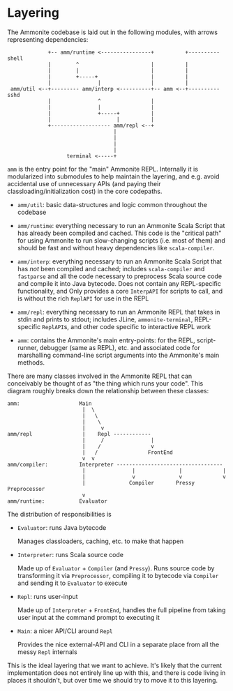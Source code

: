 Layering
========

The Ammonite codebase is laid out in the following modules, with arrows
representing dependencies:

```
             +-- amm/runtime <----------------+          +---------- shell
             |        ^                       |          |
             |        |                       |          |
             |        +-----+                 |          |
             |               |                |          |
 amm/util <--+--------- amm/interp <----------+-- amm <--+---------- sshd
             |               ^                |
             |               |                |
             |               +-----+          |
             |                     |          |
             +------------------- amm/repl <--+
                                  |
                                  |
                                  |
                                  |
                   terminal <-----+
```

`amm` is the entry point for the "main" Ammonite REPL. Internally it is
modularized into submodules to help maintain the layering, and e.g. avoid
accidental use of unnecessary APIs (and paying their classloading/initialization
cost) in the core codepaths.

- `amm/util`: basic data-structures and logic common throughout the codebase

- `amm/runtime`: everything necessary to run an Ammonite Scala Script that has
  already been compiled and cached. This code is the "critical path" for using
  Ammonite to run slow-changing scripts (i.e. most of them) and should be fast
  and without heavy dependencies like `scala-compiler`. 

- `amm/interp`: everything necessary to run an Ammonite Scala Script that
  has *not* been compiled and cached; includes `scala-compiler` and `fastparse`
  and all the code necessary to preprocess Scala source code and compile it
  into Java bytecode. Does not contain any REPL-specific functionality, and
  Only provides a core `InterpAPI` for scripts to call, and is without the 
  rich `ReplAPI` for use in the REPL

- `amm/repl`: everything necessary to run an Ammonite REPL that takes in stdin
  and prints to stdout; includes JLine, `ammonite-terminal`, REPL-specific
  `ReplAPI`s, and other code specific to interactive REPL work

- `amm`: contains the Ammonite's main entry-points: for the REPL,
  script-runner, debugger (same as REPL), etc. and associated code for
  marshalling command-line script arguments into the Ammonite's main methods.

There are many classes involved in the Ammonite REPL that can conceivably be
thought of as "the thing which runs your code". This diagram roughly breaks
down the relationship between these classes:

```
amm:                   Main
                        |  \
                        |   \
                        |    \
                        |     v
amm/repl                |    Repl ------------
                        |     /               |
                        |    /                v
                        |   /                FrontEnd
                        v  v
amm/compiler:          Interpreter ----------------------------------
                        |               |              |             |
                        |               v              v             v
                        |              Compiler       Pressy        Preprocessor
                        v
amm/runtime:           Evaluator
```

The distribution of responsibilities is

- `Evaluator`: runs Java bytecode

  Manages classloaders, caching, etc. to make that happen

- `Interpreter`: runs Scala source code
  
  Made up of `Evaluator` + `Compiler` (and `Pressy`). Runs source code by 
  transforming it via `Preprocessor`, compiling it to bytecode via `Compiler` 
  and sending it to `Evaluator` to execute 
 
- `Repl`: runs user-input

  Made up of `Interpreter` + `FrontEnd`, handles the full pipeline from taking
  user input at the command prompt to executing it 

- `Main`: a nicer API/CLI around `Repl`

  Provides the nice external-API and CLI in a separate place from all the 
  messy `Repl` internals
  
  
This is the ideal layering that we want to achieve. It's likely that the 
current implementation does not entirely line up with this, and there is code
living in places it shouldn't, but over time we should try to move it to this
layering.